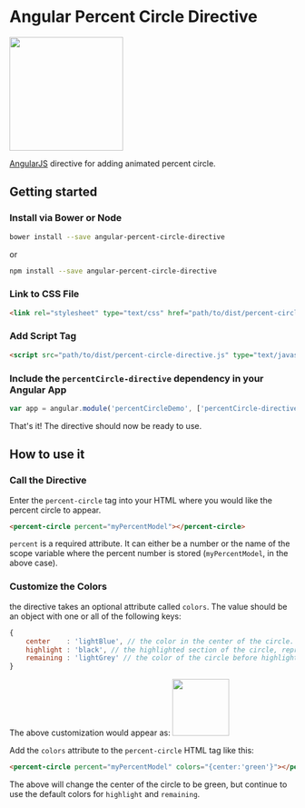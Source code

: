 # Angular Percent Circle Directive

<img src="https://raw.githubusercontent.com/ryanrombough/angular-percent-circle-directive/master/src/img/example1.PNG" width="200px">

[AngularJS](http://angularjs.org/) directive for adding animated percent circle.

## Getting started

### Install via Bower or Node

```bash
bower install --save angular-percent-circle-directive
```

or

```bash
npm install --save angular-percent-circle-directive
```

### Link to CSS File

```html
<link rel="stylesheet" type="text/css" href="path/to/dist/percent-circle.css">
```

### Add Script Tag

```html
<script src="path/to/dist/percent-circle-directive.js" type="text/javascript"></script>
```

### Include the `percentCircle-directive` dependency in your Angular App

```javascript
var app = angular.module('percentCircleDemo', ['percentCircle-directive']);
```

That's it! The directive should now be ready to use.

## How to use it

### Call the Directive

Enter the `percent-circle` tag into your HTML where you would like the percent circle to appear.

```html
<percent-circle percent="myPercentModel"></percent-circle>
```

`percent` is a required attribute. It can either be a number or the name of the scope variable where the percent number is stored (`myPercentModel`, in the above case).

### Customize the Colors

the directive takes an optional attribute called `colors`. The value should be an object with one or all of the following keys:

```javascript
{
	center    : 'lightBlue', // the color in the center of the circle. Default: #F5FBFC
	highlight : 'black', // the highlighted section of the circle, representing the percentage number. Default: #2BCBED
	remaining : 'lightGrey' // the color of the circle before highlighting occurs, representing the amount left until the percent equals 100. Default: #C8E0E8
}
```

The above customization would appear as:
<img src="https://raw.githubusercontent.com/ryanrombough/angular-percent-circle-directive/master/src/img/example2.PNG" width="100px">

Add the `colors` attribute to the `percent-circle` HTML tag like this:

```html
<percent-circle percent="myPercentModel" colors="{center:'green'}"></percent-circle>
```

The above will change the center of the circle to be green, but continue to use the default colors for `highlight` and `remaining`.
